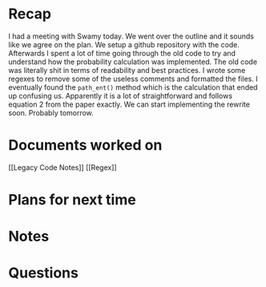 # Recap
I had a meeting with Swamy today. We went over the outline and it sounds like we agree on the plan. We setup a github repository with the code. Afterwards I spent a lot of time going through the old code to try and understand how the probability calculation was implemented. The old code was literally shit in terms of readability and best practices. I wrote some regexes to remove some of the useless comments and formatted the files. I eventually found the `path_ent()` method which is the calculation that ended up confusing us. Apparently it is a lot of straightforward and follows equation 2 from the paper exactly. We can start implementing the rewrite soon. Probably tomorrow.

# Documents worked on
[[Legacy Code Notes]]
[[Regex]]

# Plans for next time
# Notes
# Questions


